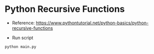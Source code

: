 # Python Recursive Functions

- Reference: https://www.pythontutorial.net/python-basics/python-recursive-functions

- Run script
```
python main.py
```

